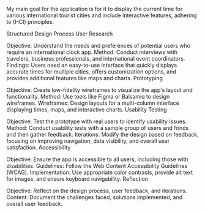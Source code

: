 My main goal for the application is for it to display the current time for various international tourist cities and include interactive features, adhering to (HCI) principles.

Structured Design Process
User Research

Objective: Understand the needs and preferences of potential users who require an international clock app.
Method: Conduct interviews with travelers, business professionals, and international event coordinators.
Findings: Users need an easy-to-use interface that quickly displays accurate times for multiple cities, offers customization options, and provides additional features like maps and charts.
Prototyping

Objective: Create low-fidelity wireframes to visualize the app's layout and functionality.
Method: Use tools like Figma or Balsamiq to design wireframes.
Wireframes: Design layouts for a multi-column interface displaying times, maps, and interactive charts.
Usability Testing

Objective: Test the prototype with real users to identify usability issues.
Method: Conduct usability tests with a sample group of users and frinds and then gather feedback.
Iterations: Modify the design based on feedback, focusing on improving navigation, data visibility, and overall user satisfaction.
Accessibility

Objective: Ensure the app is accessible to all users, including those with disabilities.
Guidelines: Follow the Web Content Accessibility Guidelines (WCAG).
Implementation: Use appropriate color contrasts, provide alt text for images, and ensure keyboard navigability.
Reflection

Objective: Reflect on the design process, user feedback, and iterations.
Content: Document the challenges faced, solutions implemented, and overall user feedback.
